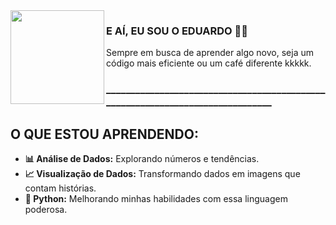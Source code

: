 <img align="left" src="https://orhun.dev/img/crow.png" width="150" />

### E AÍ, EU SOU O EDUARDO 🗿🍷

Sempre em busca de aprender algo novo, seja um código mais eficiente ou um café diferente kkkkk. 

### _______________________________________________________________________________

## O QUE ESTOU APRENDENDO:

- **📊 Análise de Dados:** Explorando números e tendências.
- **📈 Visualização de Dados:** Transformando dados em imagens que contam histórias.
- **🐍 Python:** Melhorando minhas habilidades com essa linguagem poderosa.
